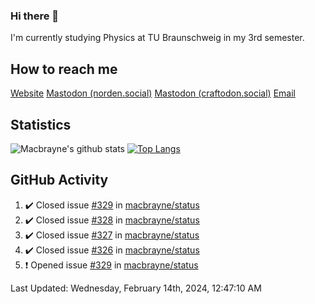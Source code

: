 ### Hi there 👋
I'm currently studying Physics at TU Braunschweig in my 3rd semester.

## How to reach me
[Website](https://florentin-schleuss.de)
<a rel="me" href="https://norden.social/@florentin">Mastodon (norden.social)</a>
<a rel="me" href="https://craftodon.social/@frodolon">Mastodon (craftodon.social)</a>
[Email](mailto:hello@macbrayne.de)

## Statistics
![Macbrayne's github stats](https://github-readme-stats.vercel.app/api?username=macbrayne&count_private=true&show_icons=true&hide_rank=true&custom_title=macbrayne's%20GitHub%20Stats)
[![Top Langs](https://github-readme-stats.vercel.app/api/top-langs/?username=macbrayne&exclude_repo=liftron&layout=compact)](https://github.com/anuraghazra/github-readme-stats)
## GitHub Activity

<!--RECENT_ACTIVITY:start-->
1. ✔️ Closed issue [#329](https://github.com/macbrayne/status/issues/329) in [macbrayne/status](https://github.com/macbrayne/status)
2. ✔️ Closed issue [#328](https://github.com/macbrayne/status/issues/328) in [macbrayne/status](https://github.com/macbrayne/status)
3. ✔️ Closed issue [#327](https://github.com/macbrayne/status/issues/327) in [macbrayne/status](https://github.com/macbrayne/status)
4. ✔️ Closed issue [#326](https://github.com/macbrayne/status/issues/326) in [macbrayne/status](https://github.com/macbrayne/status)
5. ❗️ Opened issue [#329](https://github.com/macbrayne/status/issues/329) in [macbrayne/status](https://github.com/macbrayne/status)
<!--RECENT_ACTIVITY:end-->

<!--RECENT_ACTIVITY:last_update-->
Last Updated: Wednesday, February 14th, 2024, 12:47:10 AM
<!--RECENT_ACTIVITY:last_update_end-->


<!--
**macbrayne/macbrayne** is a ✨ _special_ ✨ repository because its `README.md` (this file) appears on your GitHub profile.

Here are some ideas to get you started:

- 🔭 I’m currently working on ...
- 🌱 I’m currently learning ...
- 👯 I’m looking to collaborate on ...
- 🤔 I’m looking for help with ...
- 💬 Ask me about ...
- 📫 How to reach me: ...
- 😄 Pronouns: ...
- ⚡ Fun fact: ...
-->
